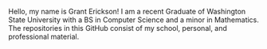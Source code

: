 Hello, my name is Grant Erickson!
I am a recent Graduate of Washington State University with a BS in Computer Science and a minor in Mathematics.
The repositories in this GitHub consist of my school, personal, and professional material.

